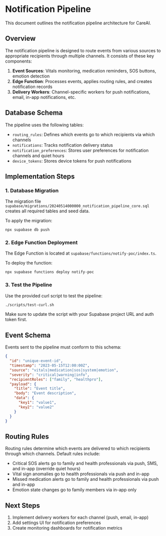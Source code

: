 # Notification Pipeline

This document outlines the notification pipeline architecture for CareAI.

## Overview

The notification pipeline is designed to route events from various sources to appropriate recipients through multiple channels. It consists of these key components:

1. **Event Sources**: Vitals monitoring, medication reminders, SOS buttons, emotion detection
2. **Edge Function**: Processes events, applies routing rules, and creates notification records
3. **Delivery Workers**: Channel-specific workers for push notifications, email, in-app notifications, etc.

## Database Schema

The pipeline uses the following tables:

- `routing_rules`: Defines which events go to which recipients via which channels
- `notifications`: Tracks notification delivery status
- `notification_preferences`: Stores user preferences for notification channels and quiet hours
- `device_tokens`: Stores device tokens for push notifications

## Implementation Steps

### 1. Database Migration

The migration file `supabase/migrations/20240514000000_notification_pipeline_core.sql` creates all required tables and seed data.

To apply the migration:

```bash
npx supabase db push
```

### 2. Edge Function Deployment

The Edge Function is located at `supabase/functions/notify-poc/index.ts`.

To deploy the function:

```bash
npx supabase functions deploy notify-poc
```

### 3. Test the Pipeline

Use the provided curl script to test the pipeline:

```bash
./scripts/test-curl.sh
```

Make sure to update the script with your Supabase project URL and auth token first.

## Event Schema

Events sent to the pipeline must conform to this schema:

```json
{
  "id": "unique-event-id",
  "timestamp": "2023-05-15T12:00:00Z",
  "source": "vitals|medication|sos|system|emotion",
  "severity": "critical|warning|info",
  "recipientRoles": ["family", "healthpro"],
  "payload": {
    "title": "Event title",
    "body": "Event description",
    "data": {
      "key1": "value1",
      "key2": "value2"
    }
  }
}
```

## Routing Rules

Routing rules determine which events are delivered to which recipients through which channels. Default rules include:

- Critical SOS alerts go to family and health professionals via push, SMS, and in-app (override quiet hours)
- Vital sign anomalies go to health professionals via push and in-app
- Missed medication alerts go to family and health professionals via push and in-app
- Emotion state changes go to family members via in-app only

## Next Steps

1. Implement delivery workers for each channel (push, email, in-app)
2. Add settings UI for notification preferences
3. Create monitoring dashboards for notification metrics 